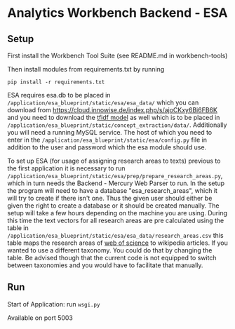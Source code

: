# Analytics Workbench Backend - ESA

## Setup
First install the Workbench Tool Suite (see README.md in workbench-tools)

Then install modules from requirements.txt by running

`pip install -r requirements.txt`

ESA requires esa.db to be placed in `/application/esa_blueprint/static/esa/esa_data/`
which you can download from https://cloud.innowise.de/index.php/s/ajoCKxy6Bi6FB6K
and you need to download the [tfidf model](https://cloud.innowise.de/index.php/s/NAQbmiFcaBYePAw)
as well which is to be placed in `/application/esa_blueprint/static/concept_extraction/data/`.
Additionally you will need a running MySQL service. The host of which you need to enter in the `/application/esa_blueprint/static/esa/config.py`
file in addition to the user and password which the esa module should use.

To set up ESA (for usage of assigning research areas to texts) previous to the first application it is necessary to run 
`/application/esa_blueprint/static/esa/prep/prepare_research_areas.py`,
which in turn needs the Backend - Mercury Web Parser to run. In the setup the program will need to have a
database "esa_research_areas", which it will try to create if there isn't one. Thus the given user should either be
given the right to create a database or it should be created manually.
The setup will take a few hours depending on the machine you are using. During this time the text vectors for all
research areas are pre calculated using the table in `/application/esa_blueprint/static/esa/esa_data/research_areas.csv` this table maps the
research areas of [web of science](https://images.webofknowledge.com/images/help/WOS/hp_research_areas_easca.html) to
wikipedia articles. If you wanted to use a different taxonomy. You could do that by changing the table.
Be advised though that the current code is not equipped to switch between taxonomies and you would have to facilitate
that manually.

## Run
Start of Application: run `wsgi.py`

Available on port 5003
